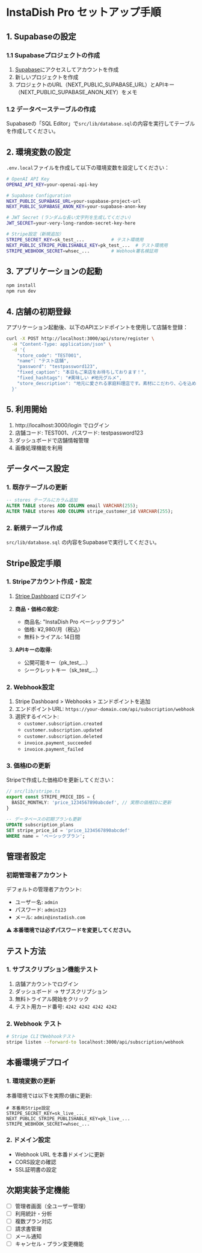 # InstaDish Pro セットアップ手順

## 1. Supabaseの設定

### 1.1 Supabaseプロジェクトの作成
1. [Supabase](https://supabase.com/)にアクセスしてアカウントを作成
2. 新しいプロジェクトを作成
3. プロジェクトのURL（NEXT_PUBLIC_SUPABASE_URL）とAPIキー（NEXT_PUBLIC_SUPABASE_ANON_KEY）をメモ

### 1.2 データベーステーブルの作成
Supabaseの「SQL Editor」で`src/lib/database.sql`の内容を実行してテーブルを作成してください。

## 2. 環境変数の設定

`.env.local`ファイルを作成して以下の環境変数を設定してください：

```bash
# OpenAI API Key
OPENAI_API_KEY=your-openai-api-key

# Supabase Configuration
NEXT_PUBLIC_SUPABASE_URL=your-supabase-project-url
NEXT_PUBLIC_SUPABASE_ANON_KEY=your-supabase-anon-key

# JWT Secret (ランダムな長い文字列を生成してください)
JWT_SECRET=your-very-long-random-secret-key-here

# Stripe設定（新規追加）
STRIPE_SECRET_KEY=sk_test_...          # テスト環境用
NEXT_PUBLIC_STRIPE_PUBLISHABLE_KEY=pk_test_...  # テスト環境用
STRIPE_WEBHOOK_SECRET=whsec_...        # Webhook署名検証用
```

## 3. アプリケーションの起動

```bash
npm install
npm run dev
```

## 4. 店舗の初期登録

アプリケーション起動後、以下のAPIエンドポイントを使用して店舗を登録：

```bash
curl -X POST http://localhost:3000/api/store/register \
  -H "Content-Type: application/json" \
  -d '{
    "store_code": "TEST001",
    "name": "テスト店舗",
    "password": "testpassword123",
    "fixed_caption": "本日もご来店をお待ちしております！",
    "fixed_hashtags": "#美味しい #地元グルメ",
    "store_description": "地元に愛される家庭料理店です。素材にこだわり、心を込めてお作りしています。"
  }'
```

## 5. 利用開始

1. http://localhost:3000/login でログイン
2. 店舗コード: TEST001、パスワード: testpassword123
3. ダッシュボードで店舗情報管理
4. 画像処理機能を利用 

## データベース設定

### 1. 既存テーブルの更新
```sql
-- stores テーブルにカラム追加
ALTER TABLE stores ADD COLUMN email VARCHAR(255);
ALTER TABLE stores ADD COLUMN stripe_customer_id VARCHAR(255);
```

### 2. 新規テーブル作成
`src/lib/database.sql` の内容をSupabaseで実行してください。

## Stripe設定手順

### 1. Stripeアカウント作成・設定

1. [Stripe Dashboard](https://dashboard.stripe.com/) にログイン
2. **商品・価格の設定:**
   - 商品名: "InstaDish Pro ベーシックプラン"
   - 価格: ¥2,980/月（税込）
   - 無料トライアル: 14日間

3. **APIキーの取得:**
   - 公開可能キー（pk_test_...）
   - シークレットキー（sk_test_...）

### 2. Webhook設定

1. Stripe Dashboard > Webhooks > エンドポイントを追加
2. エンドポイントURL: `https://your-domain.com/api/subscription/webhook`
3. 選択するイベント:
   - `customer.subscription.created`
   - `customer.subscription.updated`
   - `customer.subscription.deleted`
   - `invoice.payment_succeeded`
   - `invoice.payment_failed`

### 3. 価格IDの更新

Stripeで作成した価格IDを更新してください：

```typescript
// src/lib/stripe.ts
export const STRIPE_PRICE_IDS = {
  BASIC_MONTHLY: 'price_1234567890abcdef', // 実際の価格IDに更新
}
```

```sql
-- データベースの初期プランも更新
UPDATE subscription_plans 
SET stripe_price_id = 'price_1234567890abcdef' 
WHERE name = 'ベーシックプラン';
```

## 管理者設定

### 初期管理者アカウント

デフォルトの管理者アカウント:
- ユーザー名: `admin`
- パスワード: `admin123`
- メール: `admin@instadish.com`

⚠️ **本番環境では必ずパスワードを変更してください。**

## テスト方法

### 1. サブスクリプション機能テスト

1. 店舗アカウントでログイン
2. ダッシュボード → サブスクリプション
3. 無料トライアル開始をクリック
4. テスト用カード番号: `4242 4242 4242 4242`

### 2. Webhook テスト

```bash
# Stripe CLIでWebhookテスト
stripe listen --forward-to localhost:3000/api/subscription/webhook
```

## 本番環境デプロイ

### 1. 環境変数の更新

本番環境では以下を実際の値に更新:

```env
# 本番用Stripe設定
STRIPE_SECRET_KEY=sk_live_...
NEXT_PUBLIC_STRIPE_PUBLISHABLE_KEY=pk_live_...
STRIPE_WEBHOOK_SECRET=whsec_...
```

### 2. ドメイン設定

- Webhook URL を本番ドメインに更新
- CORS設定の確認
- SSL証明書の設定

## 次期実装予定機能

- [ ] 管理者画面（全ユーザー管理）
- [ ] 利用統計・分析
- [ ] 複数プラン対応
- [ ] 請求書管理
- [ ] メール通知
- [ ] キャンセル・プラン変更機能 